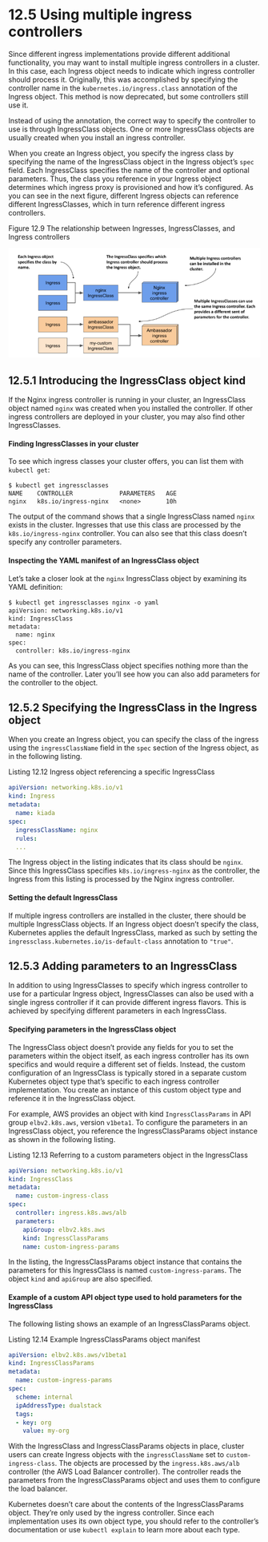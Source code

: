 # 12.5 Using multiple ingress controllers
Since different ingress implementations provide different additional functionality, you may want to install multiple ingress controllers in a cluster. In this case, each Ingress object needs to indicate which ingress controller should process it. Originally, this was accomplished by specifying the controller name in the `kubernetes.io/ingress.class` annotation of the Ingress object. This method is now deprecated, but some controllers still use it.

Instead of using the annotation, the correct way to specify the controller to use is through IngressClass objects. One or more IngressClass objects are usually created when you install an ingress controller.

When you create an Ingress object, you specify the ingress class by specifying the name of the IngressClass object in the Ingress object’s `spec` field. Each IngressClass specifies the name of the controller and optional parameters. Thus, the class you reference in your Ingress object determines which ingress proxy is provisioned and how it’s configured. As you can see in the next figure, different Ingress objects can reference different IngressClasses, which in turn reference different ingress controllers.

Figure 12.9 The relationship between Ingresses, IngressClasses, and Ingress controllers

![](../images/12.9.png)

## 12.5.1 Introducing the IngressClass object kind
If the Nginx ingress controller is running in your cluster, an IngressClass object named `nginx` was created when you installed the controller. If other ingress controllers are deployed in your cluster, you may also find other IngressClasses.

#### Finding IngressClasses in your cluster
To see which ingress classes your cluster offers, you can list them with `kubectl get`:

```shell
$ kubectl get ingressclasses
NAME    CONTROLLER             PARAMETERS   AGE
nginx   k8s.io/ingress-nginx   <none>       10h
```

The output of the command shows that a single IngressClass named `nginx` exists in the cluster. Ingresses that use this class are processed by the `k8s.io/ingress-nginx` controller. You can also see that this class doesn’t specify any controller parameters.

#### Inspecting the YAML manifest of an IngressClass object
Let’s take a closer look at the `nginx` IngressClass object by examining its YAML definition:

```shell
$ kubectl get ingressclasses nginx -o yaml
apiVersion: networking.k8s.io/v1
kind: IngressClass
metadata:
  name: nginx
spec:
  controller: k8s.io/ingress-nginx
```

As you can see, this IngressClass object specifies nothing more than the name of the controller. Later you’ll see how you can also add parameters for the controller to the object.

## 12.5.2 Specifying the IngressClass in the Ingress object
When you create an Ingress object, you can specify the class of the ingress using the `ingressClassName` field in the `spec` section of the Ingress object, as in the following listing.

Listing 12.12 Ingress object referencing a specific IngressClass

```yaml
apiVersion: networking.k8s.io/v1
kind: Ingress
metadata:
  name: kiada
spec:
  ingressClassName: nginx
  rules:
  ...
```

The Ingress object in the listing indicates that its class should be `nginx`. Since this IngressClass specifies `k8s.io/ingress-nginx` as the controller, the Ingress from this listing is processed by the Nginx ingress controller.

#### Setting the default IngressClass
If multiple ingress controllers are installed in the cluster, there should be multiple IngressClass objects. If an Ingress object doesn’t specify the class, Kubernetes applies the default IngressClass, marked as such by setting the `ingressclass.kubernetes.io/is-default-class` annotation to `"true"`.

## 12.5.3 Adding parameters to an IngressClass
In addition to using IngressClasses to specify which ingress controller to use for a particular Ingress object, IngressClasses can also be used with a single ingress controller if it can provide different ingress flavors. This is achieved by specifying different parameters in each IngressClass.

#### Specifying parameters in the IngressClass object
The IngressClass object doesn’t provide any fields for you to set the parameters within the object itself, as each ingress controller has its own specifics and would require a different set of fields. Instead, the custom configuration of an IngressClass is typically stored in a separate custom Kubernetes object type that’s specific to each ingress controller implementation. You create an instance of this custom object type and reference it in the IngressClass object.

For example, AWS provides an object with kind `IngressClassParams` in API group `elbv2.k8s.aws`, version `v1beta1`. To configure the parameters in an IngressClass object, you reference the IngressClassParams object instance as shown in the following listing.

Listing 12.13 Referring to a custom parameters object in the IngressClass

```yaml
apiVersion: networking.k8s.io/v1
kind: IngressClass
metadata:
  name: custom-ingress-class
spec:
  controller: ingress.k8s.aws/alb
  parameters:
    apiGroup: elbv2.k8s.aws
    kind: IngressClassParams
    name: custom-ingress-params
```

In the listing, the IngressClassParams object instance that contains the parameters for this IngressClass is named `custom-ingress-params`. The object `kind` and `apiGroup` are also specified.

#### Example of a custom API object type used to hold parameters for the IngressClass
The following listing shows an example of an IngressClassParams object.

Listing 12.14 Example IngressClassParams object manifest

```yaml
apiVersion: elbv2.k8s.aws/v1beta1
kind: IngressClassParams
metadata:
  name: custom-ingress-params
spec:
  scheme: internal
  ipAddressType: dualstack
  tags:
  - key: org
    value: my-org
```

With the IngressClass and IngressClassParams objects in place, cluster users can create Ingress objects with the `ingressClassName` set to `custom-ingress-class`. The objects are processed by the `ingress.k8s.aws/alb` controller (the AWS Load Balancer controller). The controller reads the parameters from the IngressClassParams object and uses them to configure the load balancer.

Kubernetes doesn’t care about the contents of the IngressClassParams object. They’re only used by the ingress controller. Since each implementation uses its own object type, you should refer to the controller’s documentation or use `kubectl explain` to learn more about each type.
